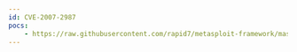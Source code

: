 ```yaml
---
id: CVE-2007-2987
pocs:
    - https://raw.githubusercontent.com/rapid7/metasploit-framework/master/modules/exploits/windows/browser/zenturiprogramchecker_unsafe.rb
---
```

